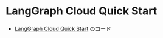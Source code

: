 # LangGraph Cloud Quick Start

- [LangGraph Cloud Quick Start](https://langchain-ai.github.io/langgraph/cloud/quick_start/) のコード
